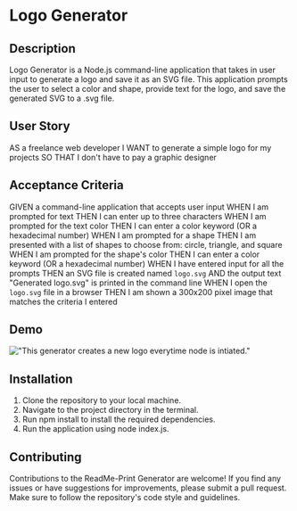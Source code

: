# Logo Generator

## Description

Logo Generator is a Node.js command-line application that takes in user input to generate a logo and save it as an SVG file. This application prompts the user to select a color and shape, provide text for the logo, and save the generated SVG to a .svg file.

## User Story 

AS a freelance web developer
I WANT to generate a simple logo for my projects
SO THAT I don't have to pay a graphic designer

## Acceptance Criteria

GIVEN a command-line application that accepts user input
WHEN I am prompted for text
THEN I can enter up to three characters
WHEN I am prompted for the text color
THEN I can enter a color keyword (OR a hexadecimal number)
WHEN I am prompted for a shape
THEN I am presented with a list of shapes to choose from: circle, triangle, and square
WHEN I am prompted for the shape's color
THEN I can enter a color keyword (OR a hexadecimal number)
WHEN I have entered input for all the prompts
THEN an SVG file is created named `logo.svg`
AND the output text "Generated logo.svg" is printed in the command line
WHEN I open the `logo.svg` file in a browser
THEN I am shown a 300x200 pixel image that matches the criteria I entered

## Demo

!["This generator creates a new logo everytime node is intiated."](./demo/logo_gen_demo.gif)

## Installation

1. Clone the repository to your local machine.
2. Navigate to the project directory in the terminal.
3. Run npm install to install the required dependencies.
4. Run the application using node index.js.

## Contributing

Contributions to the ReadMe-Print Generator are welcome! If you find any issues or have suggestions for improvements, please submit a pull request. Make sure to follow the repository's code style and guidelines.